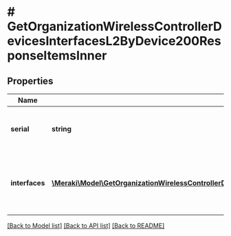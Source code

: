 # # GetOrganizationWirelessControllerDevicesInterfacesL2ByDevice200ResponseItemsInner

## Properties

Name | Type | Description | Notes
------------ | ------------- | ------------- | -------------
**serial** | **string** | The cloud ID of the wireless LAN controller | [optional]
**interfaces** | [**\Meraki\Model\GetOrganizationWirelessControllerDevicesInterfacesL2ByDevice200ResponseItemsInnerInterfacesInner[]**](GetOrganizationWirelessControllerDevicesInterfacesL2ByDevice200ResponseItemsInnerInterfacesInner.md) | Layer 2 interfaces belongs to the wireless LAN controller | [optional]

[[Back to Model list]](../../README.md#models) [[Back to API list]](../../README.md#endpoints) [[Back to README]](../../README.md)
